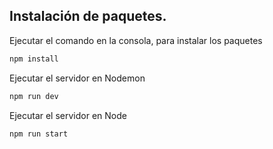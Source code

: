 ## Instalación de paquetes.

Ejecutar el comando en la consola, para instalar los paquetes
```bash
npm install
```

Ejecutar el servidor en Nodemon
```bash
npm run dev
```

Ejecutar el servidor en Node
```bash
npm run start
```